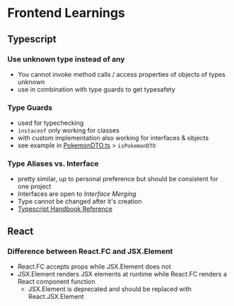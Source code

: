 # Frontend Learnings

## Typescript

### Use unknown type instead of any

- You cannot invoke method calls / access properties of objects of types unknown
- use in combination with type guards to get typesafety

### Type Guards

- used for typechecking
- `instaceof` only working for classes
- with custom implementation also working for interfaces & objects
- see example in [PokemonDTO.ts](./src/service/PokemonDTO.ts) > `isPokemonDTO`

### Type Aliases vs. Interface

- pretty similar, up to personal preference but should be consistent for one project
- Interfaces are open to _Interface Merging_
- Type cannot be changed after it's creation
- [Typescript Handbook Reference](https://www.typescriptlang.org/docs/handbook/2/everyday-types.html#differences-between-type-aliases-and-interfaces)

## React

### Difference between React.FC and JSX.Element

- React.FC accepts props while JSX.Element does not
- JSX.Element renders JSX elements at runtime while React.FC renders a React component function
  - JSX.Element is deprecated and should be replaced with React.JSX.Element
